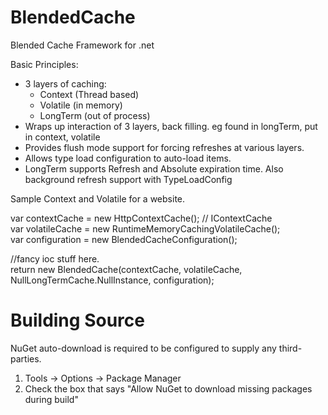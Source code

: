 BlendedCache
============

Blended Cache Framework for .net

Basic Principles:

* 3 layers of caching:
  * Context (Thread based)
  * Volatile (in memory)
  * LongTerm (out of process)
* Wraps up interaction of 3 layers, back filling.  eg found in longTerm, put in context, volatile
* Provides flush mode support for forcing refreshes at various layers.
* Allows type load configuration to auto-load items.
* LongTerm supports Refresh and Absolute expiration time.  Also background refresh support with TypeLoadConfig

Sample Context and Volatile for a website.

var contextCache = new HttpContextCache(); // IContextCache<br/>
var volatileCache = new RuntimeMemoryCachingVolatileCache();<br/>
var configuration = new BlendedCacheConfiguration(); <br/>

//fancy ioc stuff here.<br/>
return new BlendedCache(contextCache, volatileCache, NullLongTermCache.NullInstance, configuration);<br/>


Building Source
============

NuGet auto-download is required to be configured to supply any third-parties.

1. Tools -> Options -> Package Manager
2. Check the box that says "Allow NuGet to download missing packages during build"

